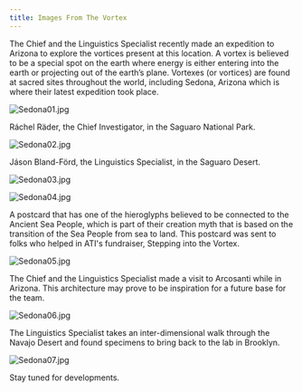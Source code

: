 ```yaml
---
title: Images From The Vortex
---
```


The Chief and the Linguistics Specialist recently made an expedition to Arizona to explore the vortices present at this location. A vortex is believed to be a special spot on the earth where energy is either entering into the earth or projecting out of the earth’s plane. Vortexes (or vortices) are found at sacred sites throughout the world, including Sedona, Arizona which is where their latest expedition took place.

![Sedona01.jpg](/uploads/Sedona01.jpg)

Ráchel Räder, the Chief Investigator, in the Saguaro National Park.

![Sedona02.jpg](/uploads/Sedona02.jpg)

Jáson Bland-Förd, the Linguistics Specialist, in the Saguaro Desert.

![Sedona03.jpg](/uploads/Sedona03.jpg)

![Sedona04.jpg](/uploads/Sedona04.jpg)

A postcard that has one of the hieroglyphs believed to be connected to the Ancient Sea People, which is part of their creation myth that is based on the transition of the Sea People from sea to land. This postcard was sent to folks who helped in ATI's fundraiser, Stepping into the Vortex.

![Sedona05.jpg](/uploads/Sedona05.jpg)

The Chief and the Linguistics Specialist made a visit to Arcosanti while in Arizona. This architecture may prove to be inspiration for a future base for the team.

![Sedona06.jpg](/uploads/Sedona06.jpg)

The Linguistics Specialist takes an inter-dimensional walk through the Navajo Desert and found specimens to bring back to the lab in Brooklyn. 

![Sedona07.jpg](/uploads/Sedona07.jpg)

Stay tuned for developments. 